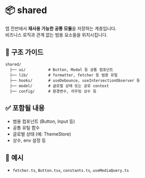 # 📦 shared

앱 전반에서 **재사용 가능한 공통 모듈**을 저장하는 계층입니다.  
비즈니스 로직과 관계 없는 범용 요소들을 위치시킵니다.

## 🔖 구조 가이드

```
shared/
  ├── ui/          # Button, Modal 등 공통 컴포넌트
  ├── lib/         # formatter, fetcher 등 범용 유틸
  ├── hooks/       # useDebounce, useIntersectionObserver 등
  ├── model/       # 글로벌 상태 또는 공유 context
  ├── config/      # 환경변수, 라우팅 상수 등
```

## ✅ 포함될 내용
- 범용 컴포넌트 (Button, Input 등)
- 공통 유틸 함수
- 글로벌 상태 (예: ThemeStore)
- 상수, env 설정 등

## 📌 예시
- `fetcher.ts`, `Button.tsx`, `constants.ts`, `useMediaQuery.ts`